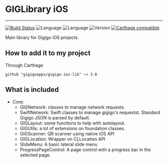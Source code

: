 # GIGLibrary iOS

----

[![Build Status](https://travis-ci.org/gigigoapps/gigigo-ios-lib.svg?branch=master)](https://travis-ci.org/gigigoapps/gigigo-ios-lib)
![Language](https://img.shields.io/badge/Language-Objective--C-orange.svg)
![Language](https://img.shields.io/badge/Language-Swift-orange.svg)
![Version](https://img.shields.io/badge/version-3.0.22-blue.svg)
[![Carthage compatible](https://img.shields.io/badge/Carthage-compatible-4BC51D.svg?style=flat)](https://github.com/Carthage/Carthage)


Main library for Gigigo iOS projects.


## How to add it to my project

Through Carthage

```
github "gigigoapps/gigigo-ios-lib" ~> 3.0
```


## What is included

- Core:
	- GIGNetwork: classes to manage network requests.
	- SwiftNetwork: Swift classes to manage gigigo's requestst. Standard Gigigo JSON is parsed by default.
	- GIGLayout: some functions to help with autolayout.
	- GIGUtils: a lot of extensions on foundation classes.
	- GIGScanner: QR scanner using native iOS API
	- GIGLocation: Wrapper on CLLocation API
	- SlideMenu: A basic lateral slide menu
	- ProgressPageControl: A page control with a progress bar in the selected page.
